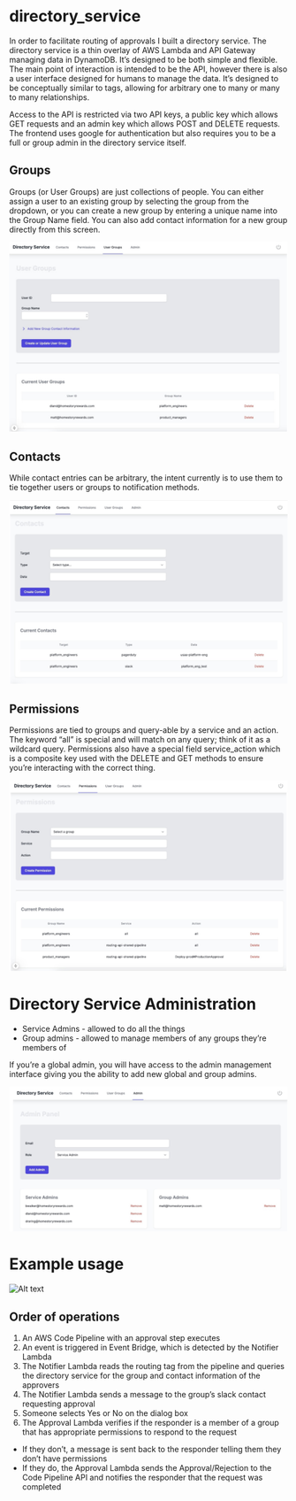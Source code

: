 # directory_service

In order to facilitate routing of approvals I built a directory service. The directory service is a thin overlay of AWS Lambda and API Gateway managing data in DynamoDB. It’s designed to be both simple and flexible. The main point of interaction is intended to be the API, however there is also a user interface designed for humans to manage the data. It’s designed to be conceptually similar to tags, allowing for arbitrary one to many or many to many relationships.

Access to the API is restricted via two API keys, a public key which allows GET requests and an admin key which allows POST and DELETE requests. The frontend uses google for authentication but also requires you to be a full or group admin in the directory service itself.

## Groups

Groups (or User Groups) are just collections of people. You can either assign a user to an existing group by selecting the group from the dropdown, or you can create a new group by entering a unique name into the Group Name field. You can also add contact information for a new group directly from this screen.

![Alt text](img/groups.jpg?raw=true "Groups interface")

## Contacts

While contact entries can be arbitrary, the intent currently is to use them to tie together users or groups to notification methods.

![Alt text](img/contacts.jpg?raw=true "Contacts interface")

## Permissions

Permissions are tied to groups and query-able by a service and an action. The keyword “all” is special and will match on any query; think of it as a wildcard query. Permissions also have a special field service_action which is a composite key used with the DELETE and GET methods to ensure you’re interacting with the correct thing.

![Alt text](img/permissions.jpg?raw=true "Permissions interface")

# Directory Service Administration

- Service Admins - allowed to do all the things
- Group admins - allowed to manage members of any groups they’re members of

If you’re a global admin, you will have access to the admin management interface giving you the ability to add new global and group admins.

![Alt text](img/admin.jpg?raw=true "Admin interface")

# Example usage

![Alt text](img/slack_approval_workflow.jpg.jpg?raw=true "Slack approval example")

## Order of operations

1) An AWS Code Pipeline with an approval step executes
2) An event is triggered in Event Bridge, which is detected by the Notifier Lambda
3) The Notifier Lambda reads the routing tag from the pipeline and queries the directory service for the group and contact information of the approvers
4) The Notifier Lambda sends a message to the group’s slack contact requesting approval
5) Someone selects Yes or No on the dialog box
6) The Approval Lambda verifies if the responder is a member of a group that has appropriate permissions to respond to the request
- If they don’t, a message is sent back to the responder telling them they don’t have permissions
- If they do, the Approval Lambda sends the Approval/Rejection to the Code Pipeline API and notifies the responder that the request was completed
